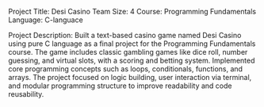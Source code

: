 Project Title: Desi Casino
Team Size: 4
Course: Programming Fundamentals
Language: C-languace

Project Description:
Built a text-based casino game named Desi Casino using pure C language as a final project for the Programming Fundamentals course. The game includes classic gambling games like dice roll, number guessing, and virtual slots, with a scoring and betting system. Implemented core programming concepts such as loops, conditionals, functions, and arrays. The project focused on logic building, user interaction via terminal, and modular programming structure to improve readability and code reusability.
